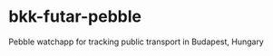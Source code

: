 bkk-futar-pebble
================

Pebble watchapp for tracking public transport in Budapest, Hungary
